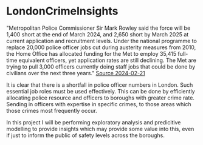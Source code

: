# LondonCrimeInsights
"Metropolitan Police Commissioner Sir Mark Rowley said the force will be 1,400 short at the end of March 2024, and 2,650 short by March 2025 at current application and recruitment levels.
Under the national programme to replace 20,000 police officer jobs cut during austerity measures from 2010, the Home Office has allocated funding for the Met to employ 35,415 full-time equivalent officers, yet application rates are still declining. The Met are trying to pull 3,000 officers currently doing staff jobs that could be done by civilians over the next three years." [Source 2024-02-21](https://www.independent.co.uk/news/uk/mark-rowley-home-office-metropolitan-police-london-pcsos-b2499926.html) 

It is clear that there is a shortfall in police officer numbers in London. Such essential job roles must be used effectively. This can be done by efficiently allocating police resource and officers to boroughs with greater crime rate. Sending in officers with expertise in specific crimes, to those areas which those crimes most frequently occur. 

In this project I will be performing exploratory analysis and predicitive modelling to provide insights which may provide some value into this, even if just to inform the public of safety levels across the boroughs.


